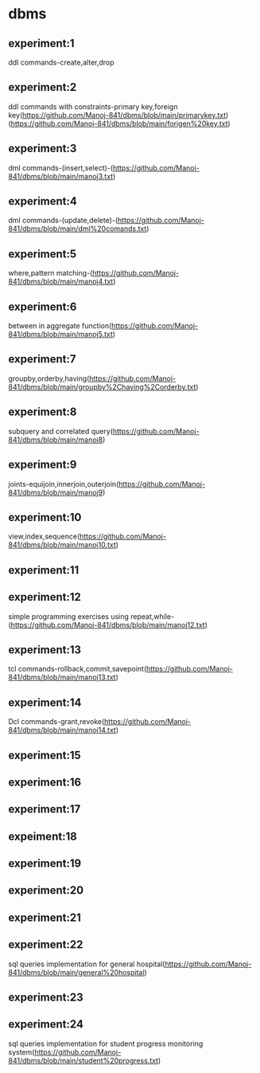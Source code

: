 # dbms
## experiment:1
ddl commands-create,alter,drop

## experiment:2
ddl commands with constraints-primary key,foreign key(https://github.com/Manoj-841/dbms/blob/main/primarykey.txt)
                                                     (https://github.com/Manoj-841/dbms/blob/main/forigen%20key.txt)

## experiment:3
dml commands-(insert,select)-(https://github.com/Manoj-841/dbms/blob/main/manoj3.txt)

## experiment:4
dml commands-(update,delete)-(https://github.com/Manoj-841/dbms/blob/main/dml%20comands.txt)

## experiment:5
where,pattern matching-(https://github.com/Manoj-841/dbms/blob/main/manoj4.txt)

## experiment:6
between in aggregate function(https://github.com/Manoj-841/dbms/blob/main/manoj5.txt)

## experiment:7
groupby,orderby,having(https://github.com/Manoj-841/dbms/blob/main/groupby%2Chaving%2Corderby.txt)

## experiment:8
subquery and correlated query(https://github.com/Manoj-841/dbms/blob/main/manoj8)

## experiment:9
joints-equijoin,innerjoin,outerjoin(https://github.com/Manoj-841/dbms/blob/main/manoj9)

## experiment:10
view,index,sequence(https://github.com/Manoj-841/dbms/blob/main/manoj10.txt)

## experiment:11


## experiment:12
simple programming exercises using repeat,while-(https://github.com/Manoj-841/dbms/blob/main/manoj12.txt)


## experiment:13
tcl commands-rollback,commit,savepoint(https://github.com/Manoj-841/dbms/blob/main/manoj13.txt)

## experiment:14
Dcl commands-grant,revoke(https://github.com/Manoj-841/dbms/blob/main/manoj14.txt)

## experiment:15

## experiment:16


## experiment:17

## expeiment:18

## experiment:19

## experiment:20

## experiment:21

## experiment:22
sql queries implementation for general hospital(https://github.com/Manoj-841/dbms/blob/main/general%20hospital)

## experiment:23

## experiment:24
sql queries implementation for student progress monitoring system(https://github.com/Manoj-841/dbms/blob/main/student%20progress.txt)
